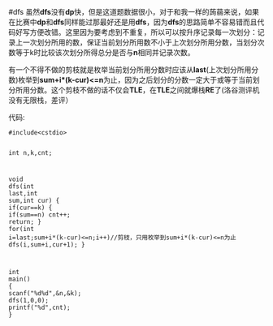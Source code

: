 <p>#dfs
虽然<strong>dfs</strong>没有<strong>dp</strong>快，但是这道题数据很小，对于和我一样的蒟蒻来说，如果在比赛中<strong>dp</strong>和<strong>dfs</strong>同样能过那最好还是用<strong>dfs</strong>，因为<strong>dfs</strong>的思路简单不容易错而且代码好写方便改错。这里因为要考虑到不重复，所以可以按升序记录每一次划分：记录上一次划分所用的数，保证当前划分所用数不小于上次划分所用分数，当划分次数等于k时比较该次划分所得总分是否与<strong>n</strong>相同并记录次数。</p>
<p>有一个不得不做的剪枝就是枚举当前划分所用分数时应该从<strong>last</strong>(上次划分所用分数)枚举到<strong>sum+i*(k-cur)&lt;=n</strong>为止，因为之后划分的分数一定大于或等于当前划分所用分数。这个剪枝不做的话不仅会<strong>TLE</strong>，在<strong>TLE</strong>之间就爆栈<strong>RE</strong>了(洛谷测评机没有无限栈，差评）</p>
<p>代码:</p>
<pre><code class="language-cpp" data-rendered-lang="cpp"><span class="hljs-meta">#<span class="hljs-meta-keyword">include</span><span class="hljs-meta-string">&lt;cstdio&gt;</span></span>

<span class="hljs-keyword">int</span> n,k,cnt;

<span class="hljs-function"><span class="hljs-keyword">void</span> <span class="hljs-title">dfs</span><span class="hljs-params">(<span class="hljs-keyword">int</span> last,<span class="hljs-keyword">int</span> sum,<span class="hljs-keyword">int</span> cur)</span>
</span>{
    <span class="hljs-keyword">if</span>(cur==k)
    {
        <span class="hljs-keyword">if</span>(sum==n) cnt++;
        <span class="hljs-keyword">return</span>;
    }
    <span class="hljs-keyword">for</span>(<span class="hljs-keyword">int</span> i=last;sum+i*(k-cur)&lt;=n;i++)<span class="hljs-comment">//剪枝，只用枚举到sum+i*(k-cur)&lt;=n为止</span>
        dfs(i,sum+i,cur+<span class="hljs-number">1</span>);
}

<span class="hljs-function"><span class="hljs-keyword">int</span> <span class="hljs-title">main</span><span class="hljs-params">()</span>
</span>{
    <span class="hljs-built_in">scanf</span>(<span class="hljs-string">"%d%d"</span>,&amp;n,&amp;k);
    dfs(<span class="hljs-number">1</span>,<span class="hljs-number">0</span>,<span class="hljs-number">0</span>);
    <span class="hljs-built_in">printf</span>(<span class="hljs-string">"%d"</span>,cnt);
}
</code></pre>
